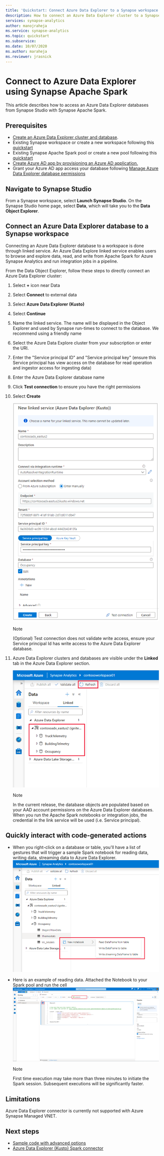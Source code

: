 ```yaml
---
title: 'Quickstart: Connect Azure Data Explorer to a Synapse workspace'
description: How to connect an Azure Data Explorer cluster to a Synapse workspace using Azure Synapse Apache Spark
services: synapse-analytics 
author: manojraheja
ms.service: synapse-analytics 
ms.topic: quickstart
ms.subservice: 
ms.date: 10/07/2020
ms.author: maraheja
ms.reviewer: jrasnick
---
```


# Connect to Azure Data Explorer using Synapse Apache Spark

This article describes how to access an Azure Data Explorer databases from Synapse Studio with Synapse Apache Spark. 

## Prerequisites

* [Create an Azure Data Explorer cluster and database](/azure/data-explorer/create-cluster-database-portal).
* Existing Synapse workspace or create a new workspace following this [quickstart](./quickstart-create-workspace.md) 
* Existing Synapse Apache Spark pool  or create a new pool following this [quickstart](./quickstart-create-apache-spark-pool-portal.md)
* [Create Azure AD app by provisioning an Azure AD application.](/azure/data-explorer/kusto/management/access-control/how-to-provision-aad-app)
* Grant your Azure AD app access your database following [Manage Azure Data Explorer database permissions](/azure/data-explorer/manage-database-permissions)

## Navigate to Synapse Studio

From a Synapse workspace, select **Launch Synapse Studio**. On the Synapse Studio home page, select **Data**, which will take you to the **Data Object Explorer**.

## Connect an Azure Data Explorer database to a Synapse workspace

Connecting an Azure Data Explorer database to a workspace is done through linked service. An Azure Data Explore linked service enables users to browse and explore data, read, and write from Apache Spark for Azure Synapse Analytics and run integration jobs in a pipeline.

From the Data Object Explorer, follow these steps to directly connect an Azure Data Explorer cluster:

1. Select **+** icon near Data
2. Select **Connect** to external data
3. Select **Azure Data Explorer (Kusto)**
5. Select **Continue**
6. Name the linked service. The name will be displayed in the Object Explorer and used by Synapse run-times to connect to the database. We recommend using a friendly name
7. Select the Azure Data Explore cluster from your subscription or enter the URI.
8. Enter the "Service principal ID" and "Service principal key" (ensure this Service principal has view access on the database for read operation and ingestor access for ingesting data)
9. Enter the Azure Data Explorer database name
10. Click **Test connection** to ensure you have the right permissions
11. Select **Create**

    ![New Linked Service](./media/quickstart-connect-azure-data-explorer/003-new-linked-service.png)

    > [!NOTE]
    > (Optional) Test connection does not validate write access, ensure your Service principal Id has write access to the Azure Data Explorer database.

12. Azure Data Explorer clusters and databases are visible under the  **Linked** tab in the Azure Data Explorer section. 

    ![Browse Clusters](./media/quickstart-connect-azure-data-explorer/004-browse-clusters.png)

    > [!NOTE] 
    > In the current release, the database objects are populated based on your AAD account permissions on the Azure Data Explorer databases. When you run the Apache Spark notebooks or integration jobs, the credential in the link service will be used (i.e. Service principal).


## Quickly interact with code-generated actions

* When you right-click on a database or table, you'll have a list of gestures that will trigger a sample Spark notebook for reading data, writing data, streaming data to Azure Data Explorer. 
    [![New Sample Notebooks](./media/quickstart-connect-azure-data-explorer/005-new-notebook.png)](./media/quickstart-connect-azure-data-explorer/005-new-notebook.png#lightbox)

* Here is an example of reading data. Attached the Notebook to your Spark pool and run the cell
    [![New Read Notebook](./media/quickstart-connect-azure-data-explorer/006-read-data.png)](./media/quickstart-connect-azure-data-explorer/006-read-data.png#lightbox)

   > [!NOTE] 
   > First time execution may take more than three minutes to initiate the Spark session. Subsequent executions will be significantly faster.  


## Limitations
Azure Data Explorer connector is currently not supported with Azure Synapse Managed VNET.


## Next steps

* [Sample code with advanced options](https://github.com/Azure/azure-kusto-spark/blob/master/samples/src/main/python/SynapseSample.py)
* [Azure Data Explorer (Kusto) Spark connector](https://github.com/Azure/azure-kusto-spark)